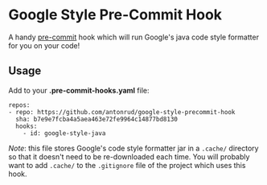 # Google Style Pre-Commit Hook

A handy [pre-commit](http://pre-commit.com/) hook which will run Google's java
code style formatter for you on your code!

## Usage

Add to your **.pre-commit-hooks.yaml** file:
```
repos:
- repo: https://github.com/antonrud/google-style-precommit-hook
  sha: b7e9e7fcba4a5aea463e72fe9964c14877bd8130
  hooks:
    - id: google-style-java
```

*Note*: this file stores Google's code style formatter jar in a `.cache/`
directory so that it doesn't need to be re-downloaded each time.  You will
probably want to add `.cache/` to the `.gitignore` file of the project which
uses this hook.
